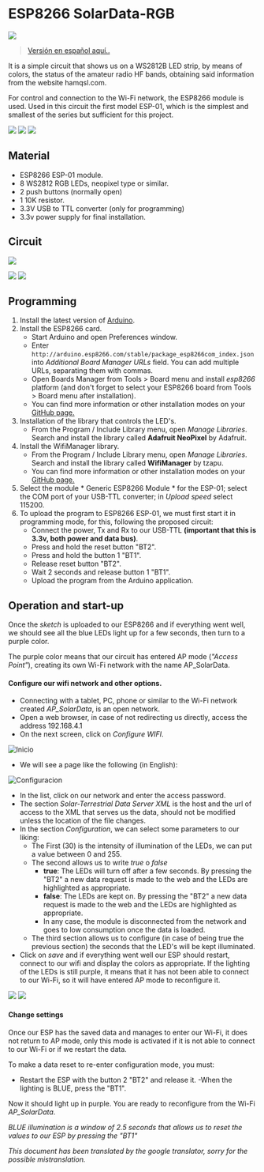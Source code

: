 # ESP8266 SolarData-RGB

![](https://image.ibb.co/cVrU7S/IMG0.jpg)


> [Versión en español aquí..](https://github.com/DonJaume/ESP8266_SolarData_RGB)

It is a simple circuit that shows us on a WS2812B LED strip, by means of colors, the status of the amateur radio HF bands, obtaining said information from the website hamqsl.com.

For control and connection to the Wi-Fi network, the ESP8266 module is used. Used in this circuit the first model ESP-01, which is the simplest and smallest of the series but sufficient for this project.

![](https://image.ibb.co/bzdOHS/Secuencia.gif)
![](https://image.ibb.co/dshHcS/secuencia_reinicio.gif)
[![](https://image.ibb.co/dNiyZ7/Secuencia_config.gif)](https://image.ibb.co/fD1o1n/secuencia_config2.gif)



## Material

- ESP8266 ESP-01 module.
- 8 WS2812 RGB LEDs, neopixel type or similar.
- 2 push buttons (normally open)
- 1 10K resistor.
- 3.3V USB to TTL converter (only for programming)
- 3.3v power supply for final installation.

## Circuit
![](https://image.ibb.co/eKOgMn/circuito.jpg)


![](https://image.ibb.co/ck4tZ7/LED_RGB_f.jpg)
![](https://image.ibb.co/i8Y97S/LED_RGB_t.jpg)


## Programming
1. Install the latest version of [Arduino](https://www.arduino.cc/en/Main/Software).
2. Install the ESP8266 card.
	- Start Arduino and open Preferences window.
	- Enter ```http://arduino.esp8266.com/stable/package_esp8266com_index.json``` into *Additional Board Manager URLs* field. You can add multiple URLs, separating them with commas.
	- Open Boards Manager from Tools > Board menu and install *esp8266* platform (and don't forget to select your ESP8266 board from Tools > Board menu after installation).
	- You can find more information or other installation modes on your [GitHub page.](https://github.com/esp8266/Arduino) 
3. Installation of the library that controls the LED's.
	- From the Program / Include Library menu, open *Manage Libraries*. Search and install the library called **Adafruit NeoPixel** by Adafruit.
4. Install the WifiManager library.
	- From the Program / Include Library menu, open *Manage Libraries*. Search and install the library called **WifiManager** by tzapu.
	- You can find more information or other installation modes on your [GitHub page.](https://github.com/tzapu/WiFiManager)
5. Select the module * Generic ESP8266 Module * for the ESP-01; select the COM port of your USB-TTL converter; in *Upload speed* select 115200.
6. To upload the program to ESP8266 ESP-01, we must first start it in programming mode, for this, following the proposed circuit:
	- Connect the power, Tx and Rx to our USB-TTL **(important that this is 3.3v, both power and data bus)**.
	- Press and hold the reset button "BT2".
	- Press and hold the button 1 "BT1".
	- Release reset button "BT2".
	- Wait 2 seconds and release button 1 "BT1".
	- Upload the program from the Arduino application.


## Operation and start-up
Once the *sketch* is uploaded to our ESP8266 and if everything went well, we should see all the blue LEDs light up for a few seconds, then turn to a purple color.

The purple color means that our circuit has entered AP mode (*"Access Point"*), creating its own Wi-Fi network with the name AP_SolarData.

#### Configure our wifi network and other options.
- Connecting with a tablet, PC, phone or similar to the Wi-Fi network created *AP_SolarData*, is an open network.
- Open a web browser, in case of not redirecting us directly, access the address 192.168.4.1
- On the next screen, click on *Configure WIFI*.

![Inicio](https://image.ibb.co/mxW0CS/IMG1.jpg)

- We will see a page like the following (in English):

![Configuracion](https://image.ibb.co/fdesRn/IMG2.jpg)

- In the list, click on our network and enter the access password.
- The section *Solar-Terrestrial Data Server XML* is the host and the url of access to the XML that serves us the data, should not be modified unless the location of the file changes.
- In the section *Configuration*, we can select some parameters to our liking:
	- The First (30) is the intensity of illumination of the LEDs, we can put a value between 0 and 255.
	- The second allows us to write *true* o *false*
		- **true**: The LEDs will turn off after a few seconds. By pressing the "BT2" a new data request is made to the web and the LEDs are highlighted as appropriate.
		- **false**: The LEDs are kept on. By pressing the "BT2" a new data request is made to the web and the LEDs are highlighted as appropriate.
		- In any case, the module is disconnected from the network and goes to low consumption once the data is loaded.
	- The third section allows us to configure (in case of being true the previous section) the seconds that the LED's will be kept illuminated.
- Click on *save* and if everything went well our ESP should restart, connect to our wifi and display the colors as appropriate. If the lighting of the LEDs is still purple, it means that it has not been able to connect to our Wi-Fi, so it will have entered AP mode to reconfigure it.

![](https://image.ibb.co/e4O2Rn/IMG3.jpg) 
![](https://image.ibb.co/nMbBK7/IMG4.jpg)


#### Change settings
Once our ESP has the saved data and manages to enter our Wi-Fi, it does not return to AP mode, only this mode is activated if it is not able to connect to our Wi-Fi or if we restart the data.

To make a data reset to re-enter configuration mode, you must:

- Restart the ESP with the button 2 "BT2" and release it.
-When the lighting is BLUE, press the "BT1".

Now it should light up in purple. You are ready to reconfigure from the Wi-Fi *AP_SolarData*.

*BLUE illumination is a window of 2.5 seconds that allows us to reset the values to our ESP by pressing the "BT1"*

*This document has been translated by the google translator, sorry for the possible mistranslation.*




